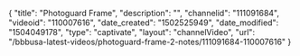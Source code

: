 {
    "title": "Photoguard Frame",
    "description": "",
    "channelid": "111091684",
    "videoid": "110007616",
    "date_created": "1502525949",
    "date_modified": "1504049178",
    "type": "captivate",
    "layout": "channelVideo",
    "url": "\/bbbusa-latest-videos\/photoguard-frame-2-notes\/111091684-110007616"
}